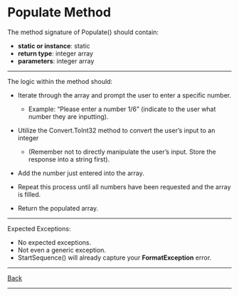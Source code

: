 # Populate Method

The method signature of Populate() should contain:

- **static or instance**: static
- **return type**: integer array
- **parameters**: integer array

---

The logic within the method should:

- Iterate through the array and prompt the user to enter a specific number.
  - Example: “Please enter a number 1/6” (indicate to the user what number they are inputting).

- Utilize the Convert.ToInt32 method to convert the user’s input to an integer
  - (Remember not to directly manipulate the user’s input. Store the response into a string first).

- Add the number just entered into the array.

- Repeat this process until all numbers have been requested and the array is filled.

- Return the populated array.

---

Expected Exceptions:

- No expected exceptions.
- Not even a generic exception.
- StartSequence() will already capture your **FormatException** error.

---

[Back](/README.md)

---
